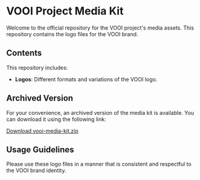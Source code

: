 # VOOI Project Media Kit

Welcome to the official repository for the VOOI project's media assets. This repository contains the logo files for the VOOI brand.

## Contents

This repository includes:

- **Logos**: Different formats and variations of the VOOI logo.

## Archived Version

For your convenience, an archived version of the media kit is available. You can download it using the following link:

[Download vooi-media-kit.zip](https://raw.githubusercontent.com/vooi-app/vooi-assets/main/vooi-media-kit.zip)

## Usage Guidelines

Please use these logo files in a manner that is consistent and respectful to the VOOI brand identity.

